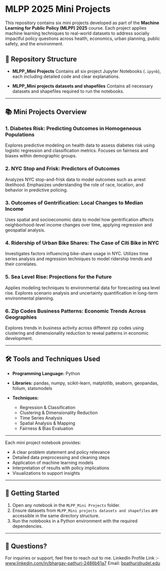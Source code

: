 # MLPP 2025 Mini Projects

This repository contains six mini projects developed as part of the **Machine Learning for Public Policy (MLPP) 2025** course. Each project applies machine learning techniques to real-world datasets to address socially impactful policy questions across health, economics, urban planning, public safety, and the environment.

## 📁 Repository Structure

* **MLPP\_Mini Projects**
  Contains all six project Jupyter Notebooks (`.ipynb`), each including detailed code and clear explanations.

* **MLPP\_Mini projects datasets and shapefiles**
  Contains all necessary datasets and shapefiles required to run the notebooks.

---

## 📚 Mini Projects Overview

### 1. **Diabetes Risk: Predicting Outcomes in Homogeneous Populations**

Explores predictive modeling on health data to assess diabetes risk using logistic regression and classification metrics. Focuses on fairness and biases within demographic groups.

### 2. **NYC Stop and Frisk: Predictors of Outcomes**

Analyzes NYC stop-and-frisk data to model outcomes such as arrest likelihood. Emphasizes understanding the role of race, location, and behavior in predictive policing.

### 3. **Outcomes of Gentrification: Local Changes to Median Income**

Uses spatial and socioeconomic data to model how gentrification affects neighborhood-level income changes over time, applying regression and geospatial analysis.

### 4. **Ridership of Urban Bike Shares: The Case of Citi Bike in NYC**

Investigates factors influencing bike-share usage in NYC. Utilizes time series analysis and regression techniques to model ridership trends and their correlates.

### 5. **Sea Level Rise: Projections for the Future**

Applies modeling techniques to environmental data for forecasting sea level rise. Explores scenario analysis and uncertainty quantification in long-term environmental planning.

### 6. **Zip Codes Business Patterns: Economic Trends Across Geographies**

Explores trends in business activity across different zip codes using clustering and dimensionality reduction to reveal patterns in economic development.

---

## 🛠️ Tools and Techniques Used

* **Programming Language:** Python
* **Libraries:** pandas, numpy, scikit-learn, matplotlib, seaborn, geopandas, folium, statsmodels
* **Techniques:**

  * Regression & Classification
  * Clustering & Dimensionality Reduction
  * Time Series Analysis
  * Spatial Analysis & Mapping
  * Fairness & Bias Evaluation

---

Each mini project notebook provides:

* A clear problem statement and policy relevance
* Detailed data preprocessing and cleaning steps
* Application of machine learning models
* Interpretation of results with policy implications
* Visualizations to support insights

---

## 📂 Getting Started

1. Open any notebook in the `MLPP_Mini Projects` folder.
2. Ensure datasets from `MLPP_Mini projects datasets and shapefiles` are accessible in the same directory structure.
3. Run the notebooks in a Python environment with the required dependencies.

---

## 📩 Questions?

For inquiries or support, feel free to reach out to me. 
LinkedIn Profile Link :- www.linkedin.com/in/bhargav-pathuri-2486b61a7 Email: bpathuri@udel.edu



